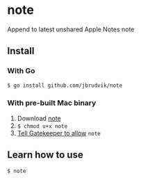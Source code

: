 # note

Append to latest unshared Apple Notes note

## Install

### With Go

```sh
$ go install github.com/jbrudvik/note
```

### With pre-built Mac binary

1. Download [note](https://github.com/jbrudvik/note/releases/latest/download/note)
2. `$ chmod u+x note`
3. [Tell Gatekeeper to allow](https://support.apple.com/en-us/HT202491) `note`

## Learn how to use

```sh
$ note
```
